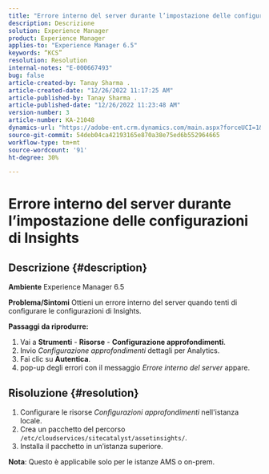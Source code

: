 ```yaml
---
title: "Errore interno del server durante l’impostazione delle configurazioni di Insights"
description: Descrizione
solution: Experience Manager
product: Experience Manager
applies-to: "Experience Manager 6.5"
keywords: “KCS”
resolution: Resolution
internal-notes: "E-000667493"
bug: false
article-created-by: Tanay Sharma .
article-created-date: "12/26/2022 11:17:25 AM"
article-published-by: Tanay Sharma .
article-published-date: "12/26/2022 11:23:48 AM"
version-number: 3
article-number: KA-21048
dynamics-url: "https://adobe-ent.crm.dynamics.com/main.aspx?forceUCI=1&pagetype=entityrecord&etn=knowledgearticle&id=fa82b0dd-0e85-ed11-81ac-6045bd006239"
source-git-commit: 54deb04ca42193165e870a38e75ed6b552964665
workflow-type: tm+mt
source-wordcount: '91'
ht-degree: 30%

---
```


# Errore interno del server durante l’impostazione delle configurazioni di Insights

## Descrizione {#description}

<b>Ambiente</b>
Experience Manager 6.5


<b>Problema/Sintomi</b>
Ottieni un errore interno del server quando tenti di configurare le configurazioni di Insights.

<b>Passaggi da riprodurre:</b>

1. Vai a <b>Strumenti</b> - <b>Risorse</b> - <b>Configurazione approfondimenti</b>.
2. Invio *Configurazione approfondimenti* dettagli per Analytics.
3. Fai clic su <b>Autentica</b>.
4. pop-up degli errori con il messaggio *Errore interno del server* appare.



## Risoluzione {#resolution}


1. Configurare le risorse *Configurazioni approfondimenti* nell&#39;istanza locale.
2. Crea un pacchetto del percorso `/etc/cloudservices/sitecatalyst/assetinsights/`.
3. Installa il pacchetto in un’istanza superiore.


<b>Nota</b>: Questo è applicabile solo per le istanze AMS o on-prem.
